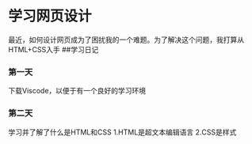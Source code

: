 # 学习网页设计
最近，如何设计网页成为了困扰我的一个难题。为了解决这个问题，我打算从HTML+CSS入手
##学习日记
### 第一天
下载Viscode，以便于有一个良好的学习环境
### 第二天
学习并了解了什么是HTML和CSS
1.HTML是超文本编辑语言
2.CSS是样式
